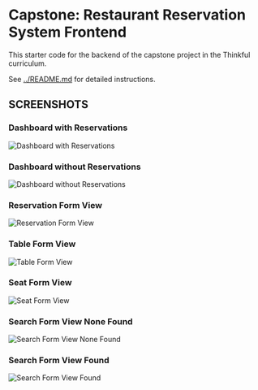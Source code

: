 # Capstone: Restaurant Reservation System Frontend

This starter code for the backend of the capstone project in the Thinkful curriculum.

See [../README.md](../README.md) for detailed instructions.

## SCREENSHOTS

### Dashboard with Reservations  
![Dashboard with Reservations](https://user-images.githubusercontent.com/28286430/166641183-e8a5a945-545b-40b2-ae38-e13c3c078c0c.png)

### Dashboard without Reservations  
![Dashboard without Reservations](https://user-images.githubusercontent.com/28286430/166641076-aa392c58-c01f-4422-9446-d1008f6c1b19.png)

### Reservation Form View  
![Reservation Form View](https://user-images.githubusercontent.com/28286430/166640938-d55400e4-ecc6-4583-abe3-5bad85e301d9.png)

### Table Form View  
![Table Form View](https://user-images.githubusercontent.com/28286430/166641248-816e0a64-d8ab-47de-bf0e-bbbb853ed260.png)

### Seat Form View  
![Seat Form View](https://user-images.githubusercontent.com/28286430/166641304-9956eb72-7614-4393-be2d-262ce057069b.png)

### Search Form View None Found 
![Search Form View None Found](https://user-images.githubusercontent.com/28286430/166641342-5916c100-fa8e-4d0e-be50-6f08de97af22.png)

### Search Form View Found
![Search Form View Found](https://user-images.githubusercontent.com/28286430/166641603-51371604-401d-454c-9ef0-4ab32062cfa0.png)
